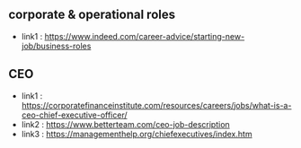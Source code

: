  ## corporate & operational roles
 - link1 : https://www.indeed.com/career-advice/starting-new-job/business-roles

 ## CEO
 - link1 : https://corporatefinanceinstitute.com/resources/careers/jobs/what-is-a-ceo-chief-executive-officer/
 - link2 : https://www.betterteam.com/ceo-job-description
 - link3 : https://managementhelp.org/chiefexecutives/index.htm
